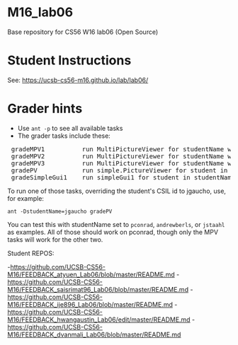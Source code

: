 # M16_lab06

Base repository for CS56 W16 lab06 (Open Source)

# Student Instructions

See: https://ucsb-cs56-m16.github.io/lab/lab06/

# Grader hints

* Use <code>ant -p</code> to see all available tasks
* The grader tasks include these:

<pre>
 gradeMPV1          run MultiPictureViewer for studentName with arg 1
 gradeMPV2          run MultiPictureViewer for studentName with arg 2
 gradeMPV3          run MultiPictureViewer for studentName with arg 3
 gradePV            run simple.PictureViewer for student in studentName property
 gradeSimpleGui1    run simpleGui1 for student in studentName property
</pre>

To run one of those tasks, overriding the student's CSIL id to jgaucho, use, for example:

<code>ant -DstudentName=jgaucho gradePV</code>

You can test this with studentName set to <code>pconrad</code>, <code>andrewberls</code>, or <code>jstaahl</code> as examples.   All of those should work on pconrad, though only the MPV tasks will work for the other two.


Student REPOS: 

-https://github.com/UCSB-CS56-M16/FEEDBACK_atyuen_Lab06/blob/master/README.md
-https://github.com/UCSB-CS56-M16/FEEDBACK_saisrimat96_Lab06/blob/master/README.md
-https://github.com/UCSB-CS56-M16/FEEDBACK_ije896_Lab06/blob/master/README.md
-https://github.com/UCSB-CS56-M16/FEEDBACK_hwangaustin_Lab06/edit/master/README.md
-https://github.com/UCSB-CS56-M16/FEEDBACK_dvanmali_Lab06/blob/master/README.md
